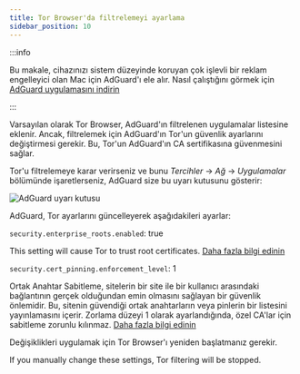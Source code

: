 ```yaml
---
title: Tor Browser'da filtrelemeyi ayarlama
sidebar_position: 10
---
```


:::info

Bu makale, cihazınızı sistem düzeyinde koruyan çok işlevli bir reklam engelleyici olan Mac için AdGuard'ı ele alır. Nasıl çalıştığını görmek için [AdGuard uygulamasını indirin](https://agrd.io/download-kb-adblock)

:::

Varsayılan olarak Tor Browser, AdGuard'ın filtrelenen uygulamalar listesine eklenir. Ancak, filtrelemek için AdGuard'ın Tor'un güvenlik ayarlarını değiştirmesi gerekir. Bu, Tor'un AdGuard'ın CA sertifikasına güvenmesini sağlar.

Tor'u filtrelemeye karar verirseniz ve bunu *Tercihler* → *Ağ* → *Uygulamalar* bölümünde işaretlerseniz, AdGuard size bu uyarı kutusunu gösterir:

![AdGuard uyarı kutusu](https://cdn.adtidy.org/content/kb/ad_blocker/mac/tor-setup.png)

AdGuard, Tor ayarlarını güncelleyerek aşağıdakileri ayarlar:

`security.enterprise_roots.enabled`: true

This setting will cause Tor to trust root certificates. [Daha fazla bilgi edinin](https://support.mozilla.org/en-US/kb/setting-certificate-authorities-firefox)

`security.cert_pinning.enforcement_level`: 1

Ortak Anahtar Sabitleme, sitelerin bir site ile bir kullanıcı arasındaki bağlantının gerçek olduğundan emin olmasını sağlayan bir güvenlik önlemidir. Bu, sitenin güvendiği ortak anahtarların veya pinlerin bir listesini yayınlamasını içerir. Zorlama düzeyi 1 olarak ayarlandığında, özel CA'lar için sabitleme zorunlu kılınmaz. [Daha fazla bilgi edinin](https://wiki.mozilla.org/SecurityEngineering/Public_Key_Pinning)

Değişiklikleri uygulamak için Tor Browser'ı yeniden başlatmanız gerekir.

If you manually change these settings, Tor filtering will be stopped.
